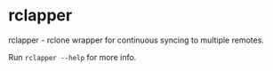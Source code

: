 # rclapper
rclapper - rclone wrapper for continuous syncing to multiple remotes.

Run `rclapper --help` for more info.